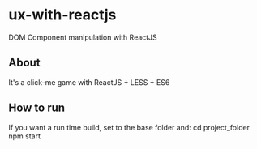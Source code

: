 # ux-with-reactjs
DOM Component manipulation with ReactJS

## About
It's a click-me game with ReactJS + LESS + ES6

## How to run
If you want a run time build, set to the base folder and:
cd project_folder
npm start
